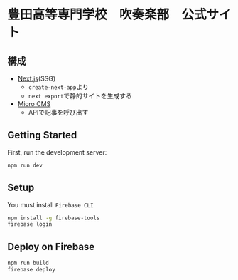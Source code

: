 # 豊田高等専門学校　吹奏楽部　公式サイト

## 構成
- [Next.js](https://nextjs.org/)(SSG)
    - `create-next-app`より
    - `next export`で静的サイトを生成する
- [Micro CMS](https://microcms.io)
    - APIで記事を呼び出す


## Getting Started

First, run the development server:

```sh
npm run dev
```

## Setup 

You must install `Firebase CLI`
```sh
npm install -g firebase-tools
firebase login
```

## Deploy on Firebase

```sh
npm run build
firebase deploy
```
